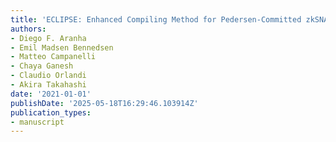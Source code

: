 ```yaml
---
title: 'ECLIPSE: Enhanced Compiling Method for Pedersen-Committed zkSNARK Engines'
authors:
- Diego F. Aranha
- Emil Madsen Bennedsen
- Matteo Campanelli
- Chaya Ganesh
- Claudio Orlandi
- Akira Takahashi
date: '2021-01-01'
publishDate: '2025-05-18T16:29:46.103914Z'
publication_types:
- manuscript
---
```

